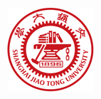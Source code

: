 ![交大校徽](/imgs/2024-12-07/jjWhkaFKZEUe1LhK.png)


<!--stackedit_data:
eyJoaXN0b3J5IjpbMTA3MzA0NCwtMjA4ODc0NjYxMiwxNDcyND
I2Mzc1XX0=
-->